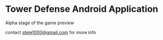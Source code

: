 # Tower Defense Android Application

Alpha stage of the game preview

contact stele1000@gmail.com for more info 

